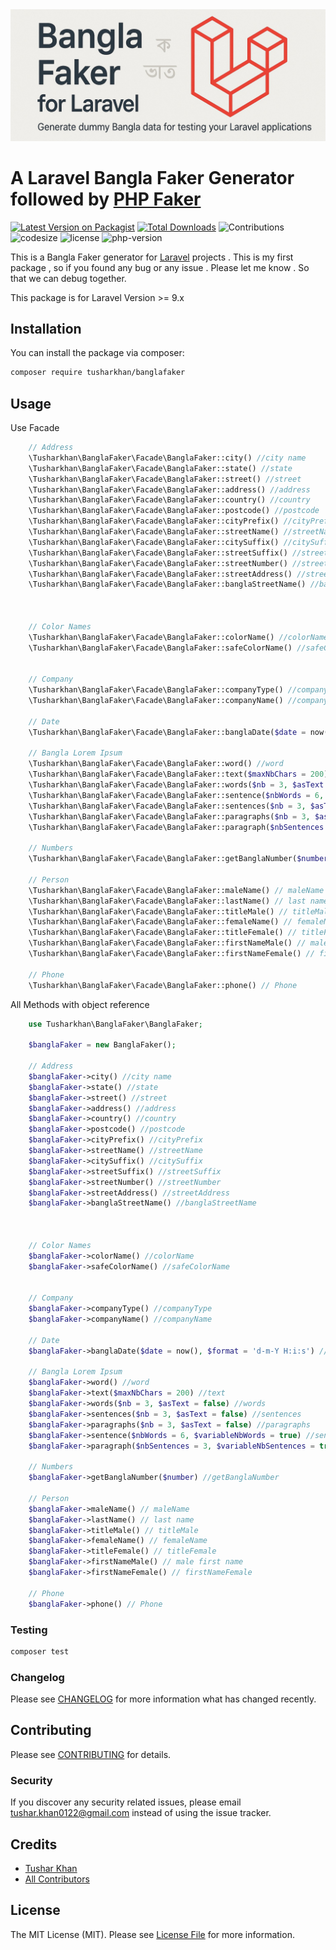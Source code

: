 <img src="bangla_faker.jpg">

# A Laravel Bangla Faker Generator followed by [PHP Faker](https://fakerphp.github.io/)

[![Latest Version on Packagist](https://img.shields.io/packagist/v/alaminfirdows/laravel-editorjs.svg?style=flat-square)](https://packagist.org/packages/alaminfirdows/laravel-editorjs)
[![Total Downloads](https://img.shields.io/github/downloads/tusharkhan/banglafaker/total)](https://packagist.org/packages/tusharkhan/banglafaker)
![Contributions](https://img.shields.io/github/contributors/tusharkhan/banglafaker)
![codesize](https://img.shields.io/github/languages/code-size/tusharkhan/banglafaker)
![license](https://img.shields.io/github/license/tusharkhan/banglafaker)
![php-version](https://img.shields.io/packagist/php-v/tusharkhan/banglafaker)


This is a Bangla Faker generator for [Laravel](https://laravel.com/) projects . This is my first package , so if you found any bug or any issue . Please let me know . So that we can debug together.

This package is for Laravel Version >= 9.x

## Installation

You can install the package via composer:

```bash
composer require tusharkhan/banglafaker
```

## Usage


Use Facade
```php
    // Address
    \Tusharkhan\BanglaFaker\Facade\BanglaFaker::city() //city name
    \Tusharkhan\BanglaFaker\Facade\BanglaFaker::state() //state
    \Tusharkhan\BanglaFaker\Facade\BanglaFaker::street() //street
    \Tusharkhan\BanglaFaker\Facade\BanglaFaker::address() //address
    \Tusharkhan\BanglaFaker\Facade\BanglaFaker::country() //country
    \Tusharkhan\BanglaFaker\Facade\BanglaFaker::postcode() //postcode
    \Tusharkhan\BanglaFaker\Facade\BanglaFaker::cityPrefix() //cityPrefix
    \Tusharkhan\BanglaFaker\Facade\BanglaFaker::streetName() //streetName
    \Tusharkhan\BanglaFaker\Facade\BanglaFaker::citySuffix() //citySuffix
    \Tusharkhan\BanglaFaker\Facade\BanglaFaker::streetSuffix() //streetSuffix
    \Tusharkhan\BanglaFaker\Facade\BanglaFaker::streetNumber() //streetNumber
    \Tusharkhan\BanglaFaker\Facade\BanglaFaker::streetAddress() //streetAddress
    \Tusharkhan\BanglaFaker\Facade\BanglaFaker::banglaStreetName() //banglaStreetName
    
    
    
    // Color Names
    \Tusharkhan\BanglaFaker\Facade\BanglaFaker::colorName() //colorName
    \Tusharkhan\BanglaFaker\Facade\BanglaFaker::safeColorName() //safeColorName
    
    
    // Company
    \Tusharkhan\BanglaFaker\Facade\BanglaFaker::companyType() //companyType
    \Tusharkhan\BanglaFaker\Facade\BanglaFaker::companyName() //companyName
    
    // Date
    \Tusharkhan\BanglaFaker\Facade\BanglaFaker::banglaDate($date = now(), $format = 'd-m-Y H:i:s') //banglaDate
    
    // Bangla Lorem Ipsum
    \Tusharkhan\BanglaFaker\Facade\BanglaFaker::word() //word
    \Tusharkhan\BanglaFaker\Facade\BanglaFaker::text($maxNbChars = 200) //text
    \Tusharkhan\BanglaFaker\Facade\BanglaFaker::words($nb = 3, $asText = false) //words
    \Tusharkhan\BanglaFaker\Facade\BanglaFaker::sentence($nbWords = 6, $variableNbWords = true) //sentence
    \Tusharkhan\BanglaFaker\Facade\BanglaFaker::sentences($nb = 3, $asText = false) //sentences
    \Tusharkhan\BanglaFaker\Facade\BanglaFaker::paragraphs($nb = 3, $asText = false) //paragraphs
    \Tusharkhan\BanglaFaker\Facade\BanglaFaker::paragraph($nbSentences = 3, $variableNbSentences = true) //paragraph

    // Numbers
    \Tusharkhan\BanglaFaker\Facade\BanglaFaker::getBanglaNumber($number) //getBanglaNumber

    // Person 
    \Tusharkhan\BanglaFaker\Facade\BanglaFaker::maleName() // maleName
    \Tusharkhan\BanglaFaker\Facade\BanglaFaker::lastName() // last name
    \Tusharkhan\BanglaFaker\Facade\BanglaFaker::titleMale() // titleMale
    \Tusharkhan\BanglaFaker\Facade\BanglaFaker::femaleName() // femaleName
    \Tusharkhan\BanglaFaker\Facade\BanglaFaker::titleFemale() // titleFemale
    \Tusharkhan\BanglaFaker\Facade\BanglaFaker::firstNameMale() // male first name
    \Tusharkhan\BanglaFaker\Facade\BanglaFaker::firstNameFemale() // firstNameFemale

    // Phone
    \Tusharkhan\BanglaFaker\Facade\BanglaFaker::phone() // Phone
```



All Methods with object reference
```php
    use Tusharkhan\BanglaFaker\BanglaFaker;

    $banglaFaker = new BanglaFaker();
    
    // Address
    $banglaFaker->city() //city name
    $banglaFaker->state() //state
    $banglaFaker->street() //street
    $banglaFaker->address() //address
    $banglaFaker->country() //country
    $banglaFaker->postcode() //postcode
    $banglaFaker->cityPrefix() //cityPrefix
    $banglaFaker->streetName() //streetName
    $banglaFaker->citySuffix() //citySuffix
    $banglaFaker->streetSuffix() //streetSuffix
    $banglaFaker->streetNumber() //streetNumber
    $banglaFaker->streetAddress() //streetAddress
    $banglaFaker->banglaStreetName() //banglaStreetName
    
    
    
    // Color Names
    $banglaFaker->colorName() //colorName
    $banglaFaker->safeColorName() //safeColorName
    
    
    // Company
    $banglaFaker->companyType() //companyType
    $banglaFaker->companyName() //companyName
    
    // Date
    $banglaFaker->banglaDate($date = now(), $format = 'd-m-Y H:i:s') //banglaDate
    
    // Bangla Lorem Ipsum
    $banglaFaker->word() //word
    $banglaFaker->text($maxNbChars = 200) //text
    $banglaFaker->words($nb = 3, $asText = false) //words
    $banglaFaker->sentences($nb = 3, $asText = false) //sentences
    $banglaFaker->paragraphs($nb = 3, $asText = false) //paragraphs
    $banglaFaker->sentence($nbWords = 6, $variableNbWords = true) //sentence
    $banglaFaker->paragraph($nbSentences = 3, $variableNbSentences = true) //paragraph

    // Numbers
    $banglaFaker->getBanglaNumber($number) //getBanglaNumber

    // Person 
    $banglaFaker->maleName() // maleName
    $banglaFaker->lastName() // last name
    $banglaFaker->titleMale() // titleMale
    $banglaFaker->femaleName() // femaleName
    $banglaFaker->titleFemale() // titleFemale
    $banglaFaker->firstNameMale() // male first name
    $banglaFaker->firstNameFemale() // firstNameFemale

    // Phone
    $banglaFaker->phone() // Phone
```

### Testing

```bash
composer test
```

### Changelog

Please see [CHANGELOG](CHANGELOG.md) for more information what has changed recently.

## Contributing

Please see [CONTRIBUTING](CONTRIBUTING.md) for details.

### Security

If you discover any security related issues, please email tushar.khan0122@gmail.com instead of using the issue tracker.

## Credits

-   [Tushar Khan](https://github.com/tusharkhan)
-   [All Contributors](../../contributors)

## License

The MIT License (MIT). Please see [License File](LICENSE.md) for more information.

